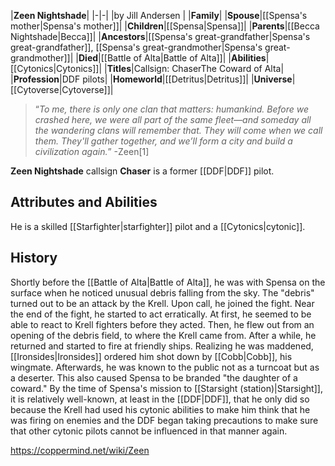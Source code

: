 |**Zeen Nightshade**|
|-|-|
|by  Jill Andersen |
|**Family**|
|**Spouse**|[[Spensa's mother\|Spensa's mother]]|
|**Children**|[[Spensa\|Spensa]]|
|**Parents**|[[Becca Nightshade\|Becca]]|
|**Ancestors**|[[Spensa's great-grandfather\|Spensa's great-grandfather]], [[Spensa's great-grandmother\|Spensa's great-grandmother]]|
|**Died**|[[Battle of Alta\|Battle of Alta]]|
|**Abilities**|[[Cytonics\|Cytonics]]|
|**Titles**|Callsign: ChaserThe Coward of Alta|
|**Profession**|DDF pilots|
|**Homeworld**|[[Detritus\|Detritus]]|
|**Universe**|[[Cytoverse\|Cytoverse]]|

>“*To me, there is only one clan that matters: humankind. Before we crashed here, we were all part of the same fleet—and someday all the wandering clans will remember that. They will come when we call them. They'll gather together, and we’ll form a city and build a civilization again.*”
\-Zeen[1]


**Zeen Nightshade** callsign **Chaser** is a former [[DDF\|DDF]] pilot.

## Attributes and Abilities
He is a skilled [[Starfighter\|starfighter]] pilot and a [[Cytonics\|cytonic]].

## History
Shortly before the [[Battle of Alta\|Battle of Alta]], he was with Spensa on the surface when he noticed unusual debris falling from the sky. The "debris" turned out to be an attack by the Krell. Upon call, he joined the fight. Near the end of the fight, he started to act erratically. At first, he seemed to be able to react to Krell fighters before they acted. Then, he flew out from an opening of the debris field, to where the Krell came from. After a while, he returned and started to fire at friendly ships. Realizing he was maddened, [[Ironsides\|Ironsides]] ordered him shot down by [[Cobb\|Cobb]], his wingmate. Afterwards, he was known to the public not as a turncoat but as a deserter. This also caused Spensa to be branded "the daughter of a coward." By the time of Spensa's mission to [[Starsight (station)\|Starsight]], it is relatively well-known, at least in the [[DDF\|DDF]], that he only did so because the Krell had used his cytonic abilities to make him think that he was firing on enemies and the DDF began taking precautions to make sure that other cytonic pilots cannot be influenced in that manner again.



https://coppermind.net/wiki/Zeen